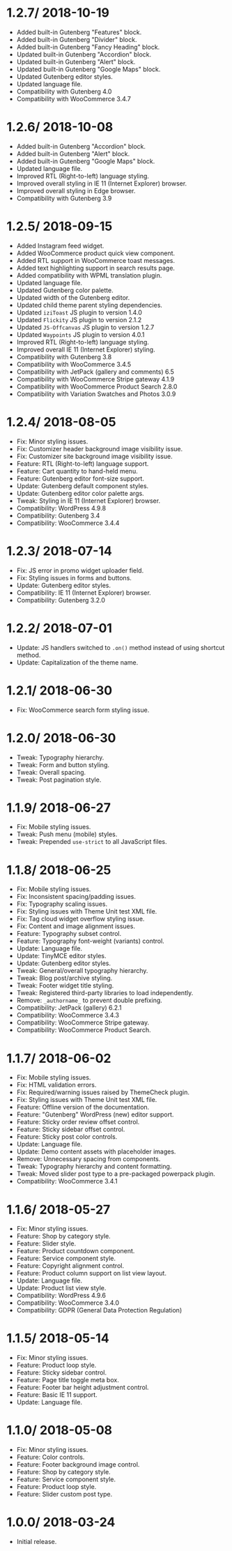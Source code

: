 # 1.2.7/ 2018-10-19
  * Added built-in Gutenberg "Features" block.
  * Added built-in Gutenberg "Divider" block.
  * Added built-in Gutenberg "Fancy Heading" block.
  * Updated built-in Gutenberg "Accordion" block.
  * Updated built-in Gutenberg "Alert" block.
  * Updated built-in Gutenberg "Google Maps" block.
  * Updated Gutenberg editor styles.
  * Updated language file.
  * Compatibility with Gutenberg 4.0
  * Compatibility with WooCommerce 3.4.7

# 1.2.6/ 2018-10-08
  * Added built-in Gutenberg "Accordion" block.
  * Added built-in Gutenberg "Alert" block.
  * Added built-in Gutenberg "Google Maps" block.
  * Updated language file.
  * Improved RTL (Right-to-left) language styling.
  * Improved overall styling in IE 11 (Internet Explorer) browser.
  * Improved overall styling in Edge browser.
  * Compatibility with Gutenberg 3.9

# 1.2.5/ 2018-09-15
  * Added Instagram feed widget.
  * Added WooCommerce product quick view component.
  * Added RTL support in WooCommerce toast messages.
  * Added text highlighting support in search results page.
  * Added compatibility with WPML translation plugin.
  * Updated language file.
  * Updated Gutenberg color palette.
  * Updated width of the Gutenberg editor.
  * Updated child theme parent styling dependencies.
  * Updated `iziToast` JS plugin to version 1.4.0
  * Updated `Flickity` JS plugin to version 2.1.2
  * Updated `JS-Offcanvas` JS plugin to version 1.2.7
  * Updated `Waypoints` JS plugin to version 4.0.1
  * Improved RTL (Right-to-left) language styling.
  * Improved overall IE 11 (Internet Explorer) styling.
  * Compatibility with Gutenberg 3.8
  * Compatibility with WooCommerce 3.4.5
  * Compatibility with JetPack (gallery and comments) 6.5
  * Compatibility with WooCommerce Stripe gateway 4.1.9
  * Compatibility with WooCommerce Product Search 2.8.0
  * Compatibility with Variation Swatches and Photos 3.0.9

# 1.2.4/ 2018-08-05
  * Fix: Minor styling issues.
  * Fix: Customizer header background image visibility issue.
  * Fix: Customizer site background image visibility issue.
  * Feature: RTL (Right-to-left) language support.
  * Feature: Cart quantity to hand-held menu.
  * Feature: Gutenberg editor font-size support.
  * Update: Gutenberg default component styles.
  * Update: Gutenberg editor color palette args.
  * Tweak: Styling in IE 11 (Internet Explorer) browser.
  * Compatibility: WordPress 4.9.8
  * Compatibility: Gutenberg 3.4
  * Compatibility: WooCommerce 3.4.4

# 1.2.3/ 2018-07-14
  * Fix: JS error in promo widget uploader field.
  * Fix: Styling issues in forms and buttons.
  * Update: Gutenberg editor styles.
  * Compatibility: IE 11 (Internet Explorer) browser.
  * Compatibility: Gutenberg 3.2.0

# 1.2.2/ 2018-07-01
  * Update: JS handlers switched to `.on()` method instead of using shortcut method.
  * Update: Capitalization of the theme name.

# 1.2.1/ 2018-06-30
  * Fix: WooCommerce search form styling issue.

# 1.2.0/ 2018-06-30
  * Tweak: Typography hierarchy.
  * Tweak: Form and button styling.
  * Tweak: Overall spacing.
  * Tweak: Post pagination style.

# 1.1.9/ 2018-06-27
  * Fix: Mobile styling issues.
  * Tweak: Push menu (mobile) styles.
  * Tweak: Prepended `use-strict` to all JavaScript files.

# 1.1.8/ 2018-06-25
  * Fix: Mobile styling issues.
  * Fix: Inconsistent spacing/padding issues.
  * Fix: Typography scaling issues.
  * Fix: Styling issues with Theme Unit test XML file.
  * Fix: Tag cloud widget overflow styling issue.
  * Fix: Content and image alignment issues.
  * Feature: Typography subset control.
  * Feature: Typography font-weight (variants) control.
  * Update: Language file.
  * Update: TinyMCE editor styles.
  * Update: Gutenberg editor styles.
  * Tweak: General/overall typography hierarchy.
  * Tweak: Blog post/archive styling.
  * Tweak: Footer widget title styling.
  * Tweak: Registered third-party libraries to load independently.
  * Remove: `_authorname_` to prevent double prefixing.
  * Compatibility: JetPack (gallery) 6.2.1
  * Compatibility: WooCommerce 3.4.3
  * Compatibility: WooCommerce Stripe gateway.
  * Compatibility: WooCommerce Product Search.

# 1.1.7/ 2018-06-02
  * Fix: Mobile styling issues.
  * Fix: HTML validation errors.
  * Fix: Required/warning issues raised by ThemeCheck plugin.
  * Fix: Styling issues with Theme Unit test XML file.
  * Feature: Offline version of the documentation.
  * Feature: "Gutenberg" WordPress (new) editor support.
  * Feature: Sticky order review offset control.
  * Feature: Sticky sidebar offset control.
  * Feature: Sticky post color controls.
  * Update: Language file.
  * Update: Demo content assets with placeholder images.
  * Remove: Unnecessary spacing from components.
  * Tweak: Typography hierarchy and content formatting.
  * Tweak: Moved slider post type to a pre-packaged powerpack plugin.
  * Compatibility: WooCommerce 3.4.1
  
# 1.1.6/ 2018-05-27
  * Fix: Minor styling issues.
  * Feature: Shop by category style.
  * Feature: Slider style.
  * Feature: Product countdown component.
  * Feature: Service component style.
  * Feature: Copyright alignment control.
  * Feature: Product column support on list view layout.
  * Update: Language file.
  * Update: Product list view style.
  * Compatibility: WordPress 4.9.6
  * Compatibility: WooCommerce 3.4.0
  * Compatibility: GDPR (General Data Protection Regulation)

# 1.1.5/ 2018-05-14
  * Fix: Minor styling issues.
  * Feature: Product loop style.
  * Feature: Sticky sidebar control.
  * Feature: Page title toggle meta box.
  * Feature: Footer bar height adjustment control.
  * Feature: Basic IE 11 support.
  * Update: Language file.

# 1.1.0/ 2018-05-08
  * Fix: Minor styling issues.
  * Feature: Color controls.
  * Feature: Footer background image control.
  * Feature: Shop by category style.
  * Feature: Service component style.
  * Feature: Product loop style.
  * Feature: Slider custom post type.

# 1.0.0/ 2018-03-24
  * Initial release.
